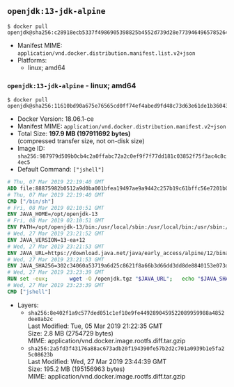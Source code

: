 ## `openjdk:13-jdk-alpine`

```console
$ docker pull openjdk@sha256:c28918ecb5337f4986905398825b4552d739d28e773946496578526410939dce
```

-	Manifest MIME: `application/vnd.docker.distribution.manifest.list.v2+json`
-	Platforms:
	-	linux; amd64

### `openjdk:13-jdk-alpine` - linux; amd64

```console
$ docker pull openjdk@sha256:11610bd90a675e76565cd0ff74ef4abed9fd48c73d63e61de1b360438fd0f3eb
```

-	Docker Version: 18.06.1-ce
-	Manifest MIME: `application/vnd.docker.distribution.manifest.v2+json`
-	Total Size: **197.9 MB (197911692 bytes)**  
	(compressed transfer size, not on-disk size)
-	Image ID: `sha256:987979d509b0cb4c2a0ffabc72a2c0ef9f7f77dd181c03852f75f3ac4c8c4ec5`
-	Default Command: `["jshell"]`

```dockerfile
# Thu, 07 Mar 2019 22:19:40 GMT
ADD file:88875982b0512a9d0ba001bfea19497ae9a9442c257b19c61bffc56e7201b0c3 in / 
# Thu, 07 Mar 2019 22:19:40 GMT
CMD ["/bin/sh"]
# Fri, 08 Mar 2019 02:10:51 GMT
ENV JAVA_HOME=/opt/openjdk-13
# Fri, 08 Mar 2019 02:10:51 GMT
ENV PATH=/opt/openjdk-13/bin:/usr/local/sbin:/usr/local/bin:/usr/sbin:/usr/bin:/sbin:/bin
# Wed, 27 Mar 2019 23:21:52 GMT
ENV JAVA_VERSION=13-ea+12
# Wed, 27 Mar 2019 23:21:53 GMT
ENV JAVA_URL=https://download.java.net/java/early_access/alpine/12/binaries/openjdk-13-ea+12_linux-x64-musl_bin.tar.gz
# Wed, 27 Mar 2019 23:21:53 GMT
ENV JAVA_SHA256=302c34060a53719a6d25c8621f8a66b3d66dd3dd8de8840153e073db5bf3e3db
# Wed, 27 Mar 2019 23:23:39 GMT
RUN set -eux; 		wget -O /openjdk.tgz "$JAVA_URL"; 	echo "$JAVA_SHA256 */openjdk.tgz" | sha256sum -c -; 	mkdir -p "$JAVA_HOME"; 	tar --extract --file /openjdk.tgz --directory "$JAVA_HOME" --strip-components 1; 	rm /openjdk.tgz; 		java -Xshare:dump; 		java --version; 	javac --version
# Wed, 27 Mar 2019 23:23:39 GMT
CMD ["jshell"]
```

-	Layers:
	-	`sha256:8e402f1a9c577ded051c1ef10e9fe4492890459522089959988a4852dee8ab2c`  
		Last Modified: Tue, 05 Mar 2019 21:22:35 GMT  
		Size: 2.8 MB (2754729 bytes)  
		MIME: application/vnd.docker.image.rootfs.diff.tar.gzip
	-	`sha256:2a5fd3f43176a88ac673adb20f194390fe57b2d2c701a0939b1e5fa25c08623b`  
		Last Modified: Wed, 27 Mar 2019 23:44:39 GMT  
		Size: 195.2 MB (195156963 bytes)  
		MIME: application/vnd.docker.image.rootfs.diff.tar.gzip
